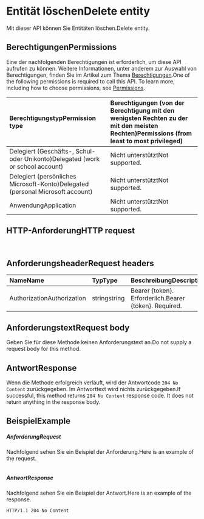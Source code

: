 # <a name="delete-entity"></a><span data-ttu-id="30de1-101">Entität löschen</span><span class="sxs-lookup"><span data-stu-id="30de1-101">Delete entity</span></span>

<span data-ttu-id="30de1-102">Mit dieser API können Sie Entitäten löschen.</span><span class="sxs-lookup"><span data-stu-id="30de1-102">Delete entity.</span></span>
## <a name="permissions"></a><span data-ttu-id="30de1-103">Berechtigungen</span><span class="sxs-lookup"><span data-stu-id="30de1-103">Permissions</span></span>
<span data-ttu-id="30de1-p101">Eine der nachfolgenden Berechtigungen ist erforderlich, um diese API aufrufen zu können. Weitere Informationen, unter anderem zur Auswahl von Berechtigungen, finden Sie im Artikel zum Thema [Berechtigungen](../../../concepts/permissions_reference.md).</span><span class="sxs-lookup"><span data-stu-id="30de1-p101">One of the following permissions is required to call this API. To learn more, including how to choose permissions, see [Permissions](../../../concepts/permissions_reference.md).</span></span>

|<span data-ttu-id="30de1-106">Berechtigungstyp</span><span class="sxs-lookup"><span data-stu-id="30de1-106">Permission type</span></span>      | <span data-ttu-id="30de1-107">Berechtigungen (von der Berechtigung mit den wenigsten Rechten zu der mit den meisten Rechten)</span><span class="sxs-lookup"><span data-stu-id="30de1-107">Permissions (from least to most privileged)</span></span>              |
|:--------------------|:---------------------------------------------------------|
|<span data-ttu-id="30de1-108">Delegiert (Geschäfts-, Schul- oder Unikonto)</span><span class="sxs-lookup"><span data-stu-id="30de1-108">Delegated (work or school account)</span></span> | <span data-ttu-id="30de1-109">Nicht unterstützt</span><span class="sxs-lookup"><span data-stu-id="30de1-109">Not supported.</span></span>    |
|<span data-ttu-id="30de1-110">Delegiert (persönliches Microsoft-Konto)</span><span class="sxs-lookup"><span data-stu-id="30de1-110">Delegated (personal Microsoft account)</span></span> | <span data-ttu-id="30de1-111">Nicht unterstützt</span><span class="sxs-lookup"><span data-stu-id="30de1-111">Not supported.</span></span>    |
|<span data-ttu-id="30de1-112">Anwendung</span><span class="sxs-lookup"><span data-stu-id="30de1-112">Application</span></span> | <span data-ttu-id="30de1-113">Nicht unterstützt</span><span class="sxs-lookup"><span data-stu-id="30de1-113">Not supported.</span></span> |

## <a name="http-request"></a><span data-ttu-id="30de1-114">HTTP-Anforderung</span><span class="sxs-lookup"><span data-stu-id="30de1-114">HTTP request</span></span>
<!-- { "blockType": "ignored" } -->
```http


```
## <a name="request-headers"></a><span data-ttu-id="30de1-115">Anforderungsheader</span><span class="sxs-lookup"><span data-stu-id="30de1-115">Request headers</span></span>
| <span data-ttu-id="30de1-116">Name</span><span class="sxs-lookup"><span data-stu-id="30de1-116">Name</span></span>       | <span data-ttu-id="30de1-117">Typ</span><span class="sxs-lookup"><span data-stu-id="30de1-117">Type</span></span> | <span data-ttu-id="30de1-118">Beschreibung</span><span class="sxs-lookup"><span data-stu-id="30de1-118">Description</span></span>|
|:---------------|:--------|:----------|
| <span data-ttu-id="30de1-119">Authorization</span><span class="sxs-lookup"><span data-stu-id="30de1-119">Authorization</span></span>  | <span data-ttu-id="30de1-120">string</span><span class="sxs-lookup"><span data-stu-id="30de1-120">string</span></span>  | <span data-ttu-id="30de1-p102">Bearer {token}. Erforderlich.</span><span class="sxs-lookup"><span data-stu-id="30de1-p102">Bearer {token}. Required.</span></span> |

## <a name="request-body"></a><span data-ttu-id="30de1-123">Anforderungstext</span><span class="sxs-lookup"><span data-stu-id="30de1-123">Request body</span></span>
<span data-ttu-id="30de1-124">Geben Sie für diese Methode keinen Anforderungstext an.</span><span class="sxs-lookup"><span data-stu-id="30de1-124">Do not supply a request body for this method.</span></span>

## <a name="response"></a><span data-ttu-id="30de1-125">Antwort</span><span class="sxs-lookup"><span data-stu-id="30de1-125">Response</span></span>

<span data-ttu-id="30de1-p103">Wenn die Methode erfolgreich verläuft, wird der Antwortcode `204 No Content` zurückgegeben. Im Antworttext wird nichts zurückgegeben.</span><span class="sxs-lookup"><span data-stu-id="30de1-p103">If successful, this method returns `204 No Content` response code. It does not return anything in the response body.</span></span>

## <a name="example"></a><span data-ttu-id="30de1-128">Beispiel</span><span class="sxs-lookup"><span data-stu-id="30de1-128">Example</span></span>
##### <a name="request"></a><span data-ttu-id="30de1-129">Anforderung</span><span class="sxs-lookup"><span data-stu-id="30de1-129">Request</span></span>
<span data-ttu-id="30de1-130">Nachfolgend sehen Sie ein Beispiel der Anforderung.</span><span class="sxs-lookup"><span data-stu-id="30de1-130">Here is an example of the request.</span></span>
<!-- {
  "blockType": "ignored",
  "name": "delete_entity"
}-->
```http

```
##### <a name="response"></a><span data-ttu-id="30de1-131">Antwort</span><span class="sxs-lookup"><span data-stu-id="30de1-131">Response</span></span>
<span data-ttu-id="30de1-132">Nachfolgend sehen Sie ein Beispiel der Antwort.</span><span class="sxs-lookup"><span data-stu-id="30de1-132">Here is an example of the response.</span></span>
<!-- {
  "blockType": "ignored",
  "truncated": true
} -->
```http
HTTP/1.1 204 No Content
```

<!-- uuid: 8fcb5dbc-d5aa-4681-8e31-b001d5168d79
2015-10-25 14:57:30 UTC -->
<!-- {
  "type": "#page.annotation",
  "description": "Delete entity",
  "keywords": "",
  "section": "documentation",
  "tocPath": ""
}-->
